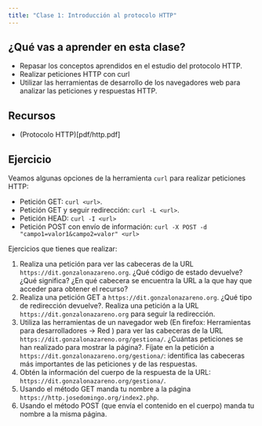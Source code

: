```yaml
---
title: "Clase 1: Introducción al protocolo HTTP"
---
```


## ¿Qué vas a aprender en esta clase?

* Repasar los conceptos aprendidos en el estudio del protocolo HTTP. 
* Realizar peticiones HTTP con curl
* Utilizar las herramientas de desarrollo de los navegadores web para analizar las peticiones y respuestas HTTP.

## Recursos

* (Protocolo HTTP)[pdf/http.pdf]

## Ejercicio

Veamos algunas opciones de la herramienta `curl` para realizar peticiones HTTP:

* Petición GET: `curl <url>`.
* Petición GET y seguir redirección: `curl -L <url>`.
* Petición HEAD: `curl -I <url>`
* Petición POST con envío de información: `curl -X POST -d "campo1=valor1&campo2=valor" <url>`

Ejercicios que tienes que realizar:

1. Realiza una petición para ver las cabeceras de la URL `https://dit.gonzalonazareno.org`.
	¿Qué código de estado devuelve? ¿Qué significa? ¿En qué cabecera se encuentra la URL a la que hay que acceder para obtener el recurso?
2. Realiza una petición GET a `https://dit.gonzalonazareno.org`. ¿Qué tipo de redirección devuelve?. Realiza una petición a la URL `https://dit.gonzalonazareno.org` para seguir la redirección.
3. Utiliza las herramientas de un navegador web (En firefox: Herramientas para desarrolladores -> Red ) para ver las cabeceras de la URL `https://dit.gonzalonazareno.org/gestiona/`.
	¿Cuántas peticiones se han realizado para mostrar la página?. Fíjate en la petición a `https://dit.gonzalonazareno.org/gestiona/`: identifica las cabeceras más importantes de las peticiones y de las respuestas.
4. Obtén la información del cuerpo de la respuesta de la URL: `https://dit.gonzalonazareno.org/gestiona/`.
5. Usando el método GET manda tu nombre a la página `https://http.josedomingo.org/index2.php`.
6. Usando el método POST (que envía el contenido en el cuerpo) manda tu nombre a la misma página.